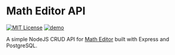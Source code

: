 # Math Editor API

[![MIT License](https://img.shields.io/badge/license-MIT-blue.svg)](https://github.com/IBastawisi/matheditor-api/blob/master/LICENSE)
[![demo](https://img.shields.io/badge/live-demo-blue)](https://api.matheditor.ml)

A simple NodeJS CRUD API for [Math Editor](https://matheditor.ml) built with Express and PostgreSQL.